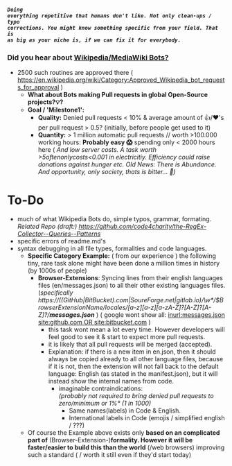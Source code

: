 ##### <code>Doing everything repetitive that humans don't like. Not only clean-ups / typo corrections. You might know something specific from your field. That is as big as your niche is, if we can fix it for everybody.</code>

### Did you hear about [Wikipedia/MediaWiki Bots?](https://en.wikipedia.org/wiki/Wikipedia:Bots) 
 - 2500 such routines are approved there ( https://en.wikipedia.org/wiki/Category:Approved_Wikipedia_bot_requests_for_approval )
      - **What about Bots making Pull requests in global Open-Source projects?💡?**
      - **Goal / 'Milestone1':**  
          - **Quality:** Denied pull requests < 10% & average amount of 👍/❤'s per pull request > 0.5? (initially, before people get used to it)   
          - **Quantity:**  > 1 million automatic pull requests // worth >100.000 working hours: **Probably easy 😱** spending only < 2000 hours here ( _And low server costs. A task worth >$5 often only costs <$0.001 in electricitiy. Efficiency could raise donations against hunger etc. Old News: There is Abundance. And opportunity, only society, thats is bitter... 🤔)_
  

# To-Do
- much of what Wikipedia Bots do, simple typos, grammar, formating. <br> _Related Repo (draft:)  https://github.com/code4charity/the-RegEx-Collector--Queries--Patterns_
- specific errors of readme.md's 
- syntax debugging in all file types, formalities and code languages. 
  - **Specific Category Example:** ( from our experience ) the following tiny, rare task alone might have been done a million times in history (by 1000s of people)
    - **Browser-Extensions**: Syncing lines from their english languages files (en/messages.json) to all their other existing languages files. (_specifically  https://((GitHub|BitBucket).com|SoureForge.net|gitlab.io)/\w*/$BrowserExtensionName/_locales/[a-z][a-z][a-zA-Z_]?[A-Z]?[A-Z]?/**messages.json**_ )   ( google wont show all: [inurl:messages.json  site:github.com OR site:bitbucket.com](https://www.google.com/search?q=inurl%3Amessages.json++site%3Agithub.com+OR+site%3Abitbucket.com) )
      - this task wont mean a lot every time. However developers will feel good to see it & start to expect more pull requests.
      - it is likely that all pull requests will be merged (accepted).
      - Explanation: if there is a new item in en.json, then it should always be copied already to all other language files, because if it is not, then the extension will not fall back to the default language: English (as stated in the manifest.json), but it will instead show the internal names from code.
        - imaginable contraindications: <br>_(probably not required to bring denied pull requests to zero/minimum or 1%° (1 in 1000)_ 
           - Same names(labels) in Code & English.
           - International labels in Code (emojis / simplified english / ???)
   - Of course the Example above exists only **based on an complicated part of** (Browser-Extension-)**formality.  However it will be faster/easier to build this than the world** (/web browsers) improving such a standard ( / worth it still even if they'd start today)
